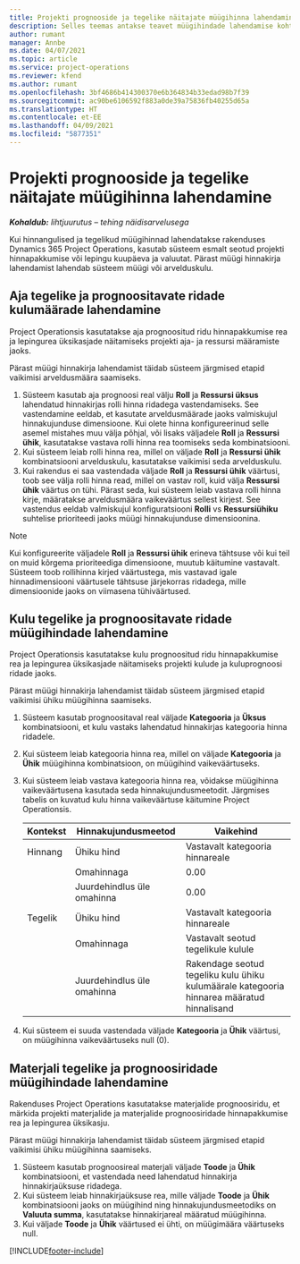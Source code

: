 ```yaml
---
title: Projekti prognooside ja tegelike näitajate müügihinna lahendamine
description: Selles teemas antakse teavet müügihindade lahendamise kohta projekti prognoositud ja tegelikes andmetes.
author: rumant
manager: Annbe
ms.date: 04/07/2021
ms.topic: article
ms.service: project-operations
ms.reviewer: kfend
ms.author: rumant
ms.openlocfilehash: 3bf4686b414300370e6b364834b33edad98b7f39
ms.sourcegitcommit: ac90be6106592f883a0de39a75836fb40255d65a
ms.translationtype: HT
ms.contentlocale: et-EE
ms.lasthandoff: 04/09/2021
ms.locfileid: "5877351"
---
```

# <a name="resolve-sales-prices-for-project-estimates-and-actuals"></a>Projekti prognooside ja tegelike näitajate müügihinna lahendamine

_**Kohaldub:** lihtjuurutus – tehing näidisarvelusega_

Kui hinnangulised ja tegelikud müügihinnad lahendatakse rakenduses Dynamics 365 Project Operations, kasutab süsteem esmalt seotud projekti hinnapakkumise või lepingu kuupäeva ja valuutat. Pärast müügi hinnakirja lahendamist lahendab süsteem müügi või arvelduskulu.

## <a name="resolve-sales-rates-on-actual-and-estimate-lines-for-time"></a>Aja tegelike ja prognoositavate ridade kulumäärade lahendamine

Project Operationsis kasutatakse aja prognoositud ridu hinnapakkumise rea ja lepingurea üksikasjade näitamiseks projekti aja- ja ressursi määramiste jaoks.

Pärast müügi hinnakirja lahendamist täidab süsteem järgmised etapid vaikimisi arveldusmäära saamiseks.

1. Süsteem kasutab aja prognoosi real välju **Roll** ja **Ressursi üksus** lahendatud hinnakirjas rolli hinna ridadega vastendamiseks. See vastendamine eeldab, et kasutate arveldusmäärade jaoks valmiskujul hinnakujunduse dimensioone. Kui olete hinna konfigureerinud selle asemel mistahes muu välja põhjal, või lisaks väljadele **Roll** ja **Ressursi ühik**, kasutatakse vastava rolli hinna rea toomiseks seda kombinatsiooni.
2. Kui süsteem leiab rolli hinna rea, millel on väljade **Roll** ja **Ressursi ühik** kombinatsiooni arvelduskulu, kasutatakse vaikimisi seda arvelduskulu.
3. Kui rakendus ei saa vastendada väljade **Roll** ja **Ressursi ühik** väärtusi, toob see välja rolli hinna read, millel on vastav roll, kuid välja **Ressursi ühik** väärtus on tühi. Pärast seda, kui süsteem leiab vastava rolli hinna kirje, määratakse arveldusmäära vaikeväärtus sellest kirjest. See vastendus eeldab valmiskujul konfiguratsiooni **Rolli** vs **Ressursiühiku** suhtelise prioriteedi jaoks müügi hinnakujunduse dimensioonina.

> [!NOTE]
> Kui konfigureerite väljadele **Roll** ja **Ressursi ühik** erineva tähtsuse või kui teil on muid kõrgema prioriteediga dimensioone, muutub käitumine vastavalt. Süsteem toob rollihinna kirjed väärtustega, mis vastavad igale hinnadimensiooni väärtusele tähtsuse järjekorras ridadega, mille dimensioonide jaoks on viimasena tühiväärtused.

## <a name="resolve-sales-rates-on-actual-and-estimate-lines-for-expense"></a>Kulu tegelike ja prognoositavate ridade müügihindade lahendamine

Project Operationsis kasutatakse kulu prognoositud ridu hinnapakkumise rea ja lepingurea üksikasjade näitamiseks projekti kulude ja kuluprognoosi ridade jaoks.

Pärast müügi hinnakirja lahendamist täidab süsteem järgmised etapid vaikimisi ühiku müügihinna saamiseks.

1. Süsteem kasutab prognoositaval real väljade **Kategooria** ja **Üksus** kombinatsiooni, et kulu vastaks lahendatud hinnakirjas kategooria hinna ridadele.
2. Kui süsteem leiab kategooria hinna rea, millel on väljade **Kategooria** ja **Ühik** müügihinna kombinatsioon, on müügihind vaikeväärtuseks.
3. Kui süsteem leiab vastava kategooria hinna rea, võidakse müügihinna vaikeväärtusena kasutada seda hinnakujundusmeetodit. Järgmises tabelis on kuvatud kulu hinna vaikeväärtuse käitumine Project Operationsis.

    | Kontekst | Hinnakujundusmeetod | Vaikehind |
    | --- | --- | --- |
    | Hinnang | Ühiku hind | Vastavalt kategooria hinnareale |
    | &nbsp; | Omahinnaga | 0.00 |
    | &nbsp; | Juurdehindlus üle omahinna | 0.00 |
    | Tegelik | Ühiku hind | Vastavalt kategooria hinnareale |
    | &nbsp; | Omahinnaga | Vastavalt seotud tegelikule kulule |
    | &nbsp; | Juurdehindlus üle omahinna | Rakendage seotud tegeliku kulu ühiku kulumäärale kategooria hinnarea määratud hinnalisand |

4. Kui süsteem ei suuda vastendada väljade **Kategooria** ja **Ühik** väärtusi, on müügihinna vaikeväärtuseks null (0).

## <a name="resolving-sales-rates-on-actual-and-estimate-lines-for-material"></a>Materjali tegelike ja prognoosiridade müügihindade lahendamine

Rakenduses Project Operations kasutatakse materjalide prognoosiridu, et märkida projekti materjalide ja materjalide prognoosiridade hinnapakkumise rea ja lepingurea üksikasju.

Pärast müügi hinnakirja lahendamist täidab süsteem järgmised etapid vaikimisi ühiku müügihinna saamiseks.

1. Süsteem kasutab prognoosireal materjali väljade **Toode** ja **Ühik** kombinatsiooni, et vastendada need lahendatud hinnakirja hinnakirjaüksuse ridadega.
2. Kui süsteem leiab hinnakirjaüksuse rea, mille väljade **Toode** ja **Ühik** kombinatsiooni jaoks on müügihind ning hinnakujundusmeetodiks on **Valuuta summa**, kasutatakse hinnakirjareal määratud müügihinna.
3. Kui väljade **Toode** ja **Ühik** väärtused ei ühti, on müügimäära väärtuseks null.

[!INCLUDE[footer-include](../../includes/footer-banner.md)]

